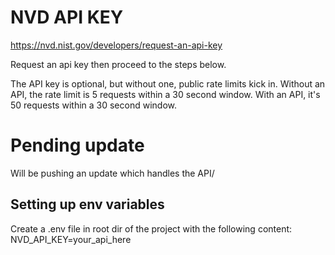 # NVD API KEY
 
https://nvd.nist.gov/developers/request-an-api-key

Request an api key then proceed to the steps below.


The API key is optional, but without one, public rate limits kick in. 
Without an API, the rate limit is 5 requests within a 30 second window.
With an API, it's 50 requests within a 30 second window. 

# Pending update
Will be pushing an update which handles the API/

## Setting up env variables

Create a .env file in root dir of the project with the following content: NVD_API_KEY=your_api_here


